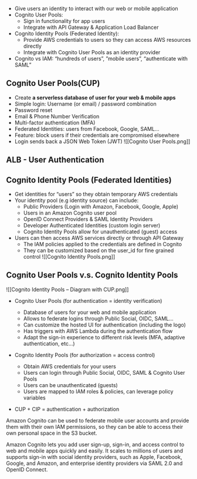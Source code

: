- Give users an identity to interact with our web or mobile application
- Cognito User Pools:
	- Sign in functionality for app users
	- Integrate with API Gateway & Application Load Balancer
- Cognito Identity Pools (Federated Identity):
	- Provide AWS credentials to users so they can access AWS resources directly
	- Integrate with Cognito User Pools as an identity provider
- Cognito vs IAM: “hundreds of users”, ”mobile users”, “authenticate with SAML”

## Cognito User Pools(CUP)
- Create **a serverless database of user for your web & mobile apps**
- Simple login: Username (or email) / password combination
- Password reset
- Email & Phone Number Verification
- Multi-factor authentication (MFA)
- Federated Identities: users from Facebook, Google, SAML…
- Feature: block users if their credentials are compromised elsewhere
- Login sends back a JSON Web Token (JWT)
![[Cognito User Pools.png]]
## ALB - User Authentication

## Cognito Identity Pools (Federated Identities)
- Get identities for “users” so they obtain temporary AWS credentials
- Your identity pool (e.g identity source) can include:
	- Public Providers (Login with Amazon, Facebook, Google, Apple)
	- Users in an Amazon Cognito user pool
	- OpenID Connect Providers & SAML Identity Providers
	- Developer Authenticated Identities (custom login server)
	- Cognito Identity Pools allow for unauthenticated (guest) access
- Users can then access AWS services directly or through API Gateway
	- The IAM policies applied to the credentials are defined in Cognito
	- They can be customized based on the user_id for fine grained control
![[Cognito Identity Pools.png]]

## Cognito User Pools v.s. Cognito Identity Pools

![[Cognito Identity Pools – Diagram with CUP.png]]
- Cognito User Pools (for authentication = identity verification)
	- Database of users for your web and mobile application
	- Allows to federate logins through Public Social, OIDC, SAML…
	- Can customize the hosted UI for authentication (including the logo)
	- Has triggers with AWS Lambda during the authentication flow
	- Adapt the sign-in experience to different risk levels (MFA, adaptive authentication, etc…)

- Cognito Identity Pools (for authorization = access control)
	- Obtain AWS credentials for your users
	- Users can login through Public Social, OIDC, SAML & Cognito User Pools
	- Users can be unauthenticated (guests)
	- Users are mapped to IAM roles & policies, can leverage policy variables
	
- CUP + CIP = authentication + authorization

Amazon Cognito can be used to federate mobile user accounts and provide them with their own IAM permissions, so they can be able to access their own personal space in the S3 bucket.

Amazon Cognito lets you add user sign-up, sign-in, and access control to web and mobile apps quickly and easily. It scales to millions of users and supports sign-in with social identity providers, such as Apple, Facebook, Google, and Amazon, and enterprise identity providers via SAML 2.0 and OpenID Connect.